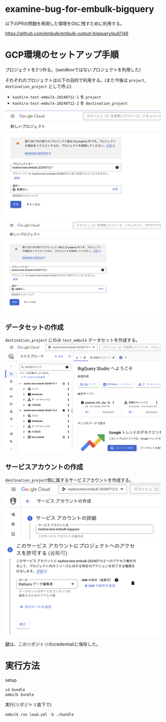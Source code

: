 # examine-bug-for-embulk-bigquery
以下のPRの問題を再現した環境をGitに残すために利用する。

https://github.com/embulk/embulk-output-bigquery/pull/148

# GCP環境のセットアップ手順
プロジェクトを2つ作る。(sandboxではないプロジェクトを利用した)

それぞれのプロジェクトは以下の目的で利用する。(また今後は `project`, `destination_project` として呼ぶ)
- `kashira-test-embulk-20240712-1` を `project`
- `kashira-test-embulk-20240712-2` を `destination_project`

![alt text](<image/create_project1.png>)
![alt text](<image/create_project2.png>)

## データセットの作成

`destination_project` にのみ `test_embulk` データセットを作成する。
![alt text](image/create_dataset.png)

## サービスアカウントの作成
`destination_project`側に属するサービスアカウントを作成する。
![alt text](image/create_sa.png)
![alt text](image/create_sa_role.png)

鍵は、このリポジトリのcredential/に保存した。

# 実行方法
setup
```
cd bundle
embulk bundle
```

実行(リポジトリ直下で)
```
embulk run load.yml -b ./bundle
```